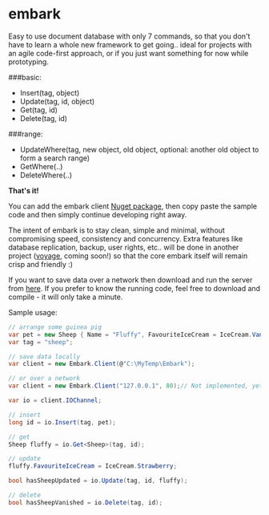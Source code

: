 # embark
Easy to use document database with only 7 commands,
so that you don't have to learn a whole new framework to get going.. ideal for projects with an agile code-first approach, or if you just want something for now while prototyping.

###basic:
- Insert(tag, object)
- Update(tag, id, object)
- Get(tag, id)
- Delete(tag, id)

###range:
- UpdateWhere(tag, new object, old object, optional: another old object to form a search range)
- GetWhere(..)
- DeleteWhere(..)

**That's it!**

You can add the embark client [Nuget package](http://example.todo/), then copy paste the sample code and then simply continue developing right away.

The intent of embark is to stay clean, simple and minimal, without compromising speed, consistency and concurrency. Extra features like database replication, backup, user rights, etc.. will be done in another project ([voyage](http://example.todo/), coming soon!) so that the core embark itself will remain crisp and friendly :)

If you want to save data over a network then download and run the server from [here](http://example.todo/). If you prefer to know the running code, feel free to download and compile - it will only take a minute.

Sample usage:
```csharp
// arrange some guinea pig
var pet = new Sheep { Name = "Fluffy", FavouriteIceCream = IceCream.Vanilla };
var tag = "sheep";

// save data locally
var client = new Embark.Client(@"C:\MyTemp\Embark");

// or over a network
var client = new Embark.Client("127.0.0.1", 80);// Not implemented, yet..

var io = client.IOChannel;

// insert
long id = io.Insert(tag, pet);

// get
Sheep fluffy = io.Get<Sheep>(tag, id);

// update
fluffy.FavouriteIceCream = IceCream.Strawberry;

bool hasSheepUpdated = io.Update(tag, id, fluffy);

// delete
bool hasSheepVanished = io.Delete(tag, id);
```

